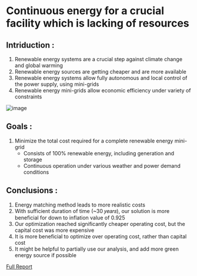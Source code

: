 # Continuous energy for a crucial facility which is lacking of resources


## Intriduction : 
1. Renewable energy systems are a crucial step against climate change and global warming
2. Renewable energy sources are getting cheaper and are more available
3. Renewable energy systems allow fully autonomous and local control of the power supply, using mini-grids
4. Renewable energy mini-grids allow economic efficiency under variety of constraints

![image](https://user-images.githubusercontent.com/104146489/164984809-51764ec2-5b92-42a3-b51c-e0218f035944.png)

## Goals : 

1. Minimize the total cost required for a complete renewable energy mini-grid 
    - Consists of 100% renewable energy, including generation and storage 
    - Continuous operation under various weather and power demand conditions

## Conclusions : 
1. Energy matching method leads to more realistic costs
2. With sufficient duration of time (~30 𝑦𝑒𝑎𝑟𝑠), our solution is more beneficial for down to inflation value of 0.925
3. Our optimization reached significantly cheaper operating cost, but the capital cost was more expensive
4. It is more beneficial to optimize over operating cost, rather than capital cost
5. It might be helpful to partially use our analysis, and add more green energy source if possible

[Full Report](https://github.com/elad2405/Continuous-Energy-for-a-Crucial-Facility-Which-is-lacking-of-Resources/blob/main/Final%20report%20-%20V2.3.5.pdf)


